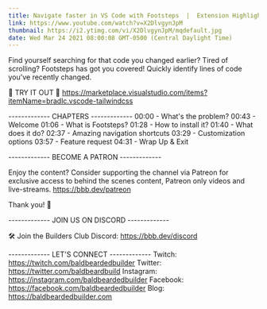```yaml
---
title: Navigate faster in VS Code with Footsteps  |  Extension Highlight
link: https://www.youtube.com/watch?v=X2DlvgynJpM
thumbnail: https://i2.ytimg.com/vi/X2DlvgynJpM/mqdefault.jpg
date: Wed Mar 24 2021 08:00:08 GMT-0500 (Central Daylight Time)
---
```


Find yourself searching for that code you changed earlier? Tired of scrolling? Footsteps has got you covered! Quickly identify lines of code you've recently changed.

💾 TRY IT OUT 💾
https://marketplace.visualstudio.com/items?itemName=bradlc.vscode-tailwindcss

------------- CHAPTERS -------------
00:00  -  What's the problem?
00:43  -  Welcome
01:06  -  What is Footsteps?
01:28  -  How to install it?
01:40  -  What does it do?
02:37  -  Amazing navigation shortcuts
03:29  -  Customization options
03:57  -  Feature request
04:31  -  Wrap Up & Exit

------------- BECOME A PATRON -------------

Enjoy the content? Consider supporting the channel via Patreon for exclusive access to behind the scenes content, Patreon only videos and live-streams. 
https://bbb.dev/patreon

Thank you! 🙏

------------- JOIN US ON DISCORD -------------

🛠 Join the Builders Club Discord: https://bbb.dev/discord

------------- LET'S CONNECT -------------
Twitch: https://twitch.com/baldbeardedbuilder
Twitter: https://twitter.com/baldbeardbuild
Instagram: https://instagram.com/baldbeardedbuilder
Facebook: https://facebook.com/baldbeardedbuilder
Blog: https://baldbeardedbuilder.com
